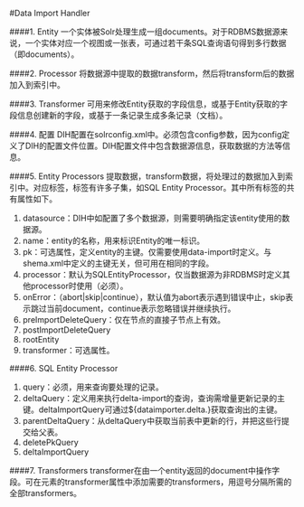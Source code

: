 #Data Import Handler

####1. Entity
一个实体被Solr处理生成一组documents。对于RDBMS数据源来说，一个实体对应一个视图或一张表，可通过若干条SQL查询语句得到多行数据（即documents）。

####2. Processor
将数据源中提取的数据transform，然后将transform后的数据加入到索引中。

####3. Transformer
可用来修改Entity获取的字段信息，或基于Entity获取的字段信息创建新的字段，或基于一条记录生成多条记录（文档）。

####4. 配置
DIH配置在solrconfig.xml中。必须包含config参数，因为config定义了DIH的配置文件位置。DIH配置文件中包含数据源信息，获取数据的方法等信息。

####5. Entity Processors
提取数据，transform数据，将处理过的数据加入到索引中。对应<entity>标签，<entity>标签有许多子集，如SQL Entity Processor。其中所有<entity>标签的共有属性如下。  
1) datasource：DIH中如配置了多个数据源，则需要明确指定该entity使用的数据源。  
2) name：entity的名称，用来标识Entity的唯一标识。  
3) pk：可选属性，定义entity的主键。仅需要使用data-import时定义。与shema.xml中定义的主键无关，但可用在相同的字段。  
4) processor：默认为SQLEntityProcessor，仅当数据源为非RDBMS时定义其他processor时使用（必须）。  
5) onError：（abort|skip|continue），默认值为abort表示遇到错误中止，skip表示跳过当前document，continue表示忽略错误并继续执行。  
6) preImportDeleteQuery：仅在<document>节点的直接子节点上有效。  
7) postImportDeleteQuery  
8) rootEntity  
9) transformer：可选属性。

####6. SQL Entity Processor
1) query：必须，用来查询要处理的记录。  
2) deltaQuery：定义用来执行delta-import的查询，查询需增量更新记录的主键。deltaImportQuery可通过${dataimporter.delta.<column-name>}获取查询出的主键。  
3) parentDeltaQuery：从deltaQuery中获取当前表中更新的行，并把这些行提交给父表。  
4) deletePkQuery  
5) deltaImportQuery  

####7. Transformers
transformer在由一个entity返回的document中操作字段。可在<entity>元素的transformer属性中添加需要的transformers，用逗号分隔所需的全部transformers。